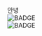 안녕<br/><img src="https://img.shields.io/badge/Atom-66595C?style=flat-square&logo=Atom&logoColor=white" alt="BADGE"/><br/><img src="https://img.shields.io/badge/Amazon AWS-232F3E?style=flat-square&logo=amazonaws&logoColor=white" alt="BADGE"/>
